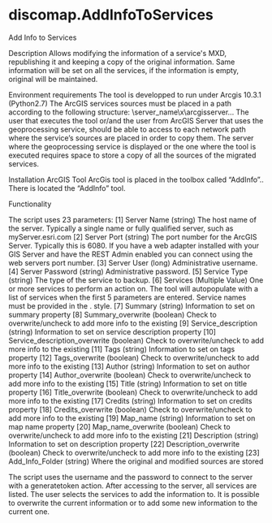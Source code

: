 # discomap.AddInfoToServices
Add Info to Services

Description
Allows modifying the information of a service's MXD, republishing it and keeping a copy of the original information. Same information will be set on all the services, if the information is empty, original will be maintained.

Environment requirements
The tool is developped to run under Arcgis 10.3.1 (Python2.7)
The ArcGIS services sources must be placed in a path according to the following structure: \\server_name\x\arcgisserver\...
The user that executes the tool or/and the user from ArcGIS Server that uses the geoprocessing service, should be able to access to each network path where the service’s sources are placed in order to copy them. 
The server where the geoprocessing service is displayed or the one where the tool is executed requires space to store a copy of all the sources of the migrated services.

Installation
ArcGIS Tool
ArcGis tool is placed in the toolbox called “AddInfo”.. There is located the “AddInfo” tool.
 

Functionality

The script uses 23 parameters:
 [1] Server Name (string)
The host name of the server. Typically a single name or fully qualified server, such as myServer.esri.com
 [2] Server Port (string)
The port number for the ArcGIS Server. Typically this is 6080. If you have a web adapter installed with your GIS Server and have the REST Admin enabled you can connect using the web servers port number.
[3] Server User (long)
Administrative username.
[4] Server Password (string) 
Administrative password.
[5] Service Type (string)
The type of the service to backup.
[6] Services (Multiple Value)
One or more services to perform an action on. The tool will autopopulate with a list of services when the first 5 parameters are entered. Service names must be provided in the <ServiceName>.<ServiceType> style.
[7] Summary (string)
Information to set on summary property
[8] Summary_overwrite (boolean)
Check to overwrite/uncheck to add more info to the existing 
[9] Service_description (string)
Information to set on service description property
[10] Service_description_overwrite (boolean)
Check to overwrite/uncheck to add more info to the existing 
[11] Tags (string)
Information to set on tags property
[12] Tags_overwrite (boolean)
Check to overwrite/uncheck to add more info to the existing 
[13] Author (string)
Information to set on author property
[14] Author_overwrite (boolean)
Check to overwrite/uncheck to add more info to the existing 
 [15] Title (string)
Information to set on title property
[16] Title_overwrite (boolean)
Check to overwrite/uncheck to add more info to the existing 
 [17] Credits (string)
Information to set on credits property
[18] Credits_overwrite (boolean)
Check to overwrite/uncheck to add more info to the existing 
 [19] Map_name (string)
Information to set on map name property
[20] Map_name_overwrite (boolean)
Check to overwrite/uncheck to add more info to the existing 
[21] Description (string)
Information to set on description property
[22] Description_overwrite (boolean)
Check to overwrite/uncheck to add more info to the existing 
[23] Add_Info_Folder (string)
Where the original and modified sources are stored

The script uses the username and the password to connect to the server with a generatetoken action. After accessing to the server, all services are listed. The user selects the services to add the information to. It is possible to overwrite the current information or to add some new information to the current one.

